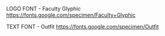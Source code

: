 LOGO FONT - Faculty Glyphic
https://fonts.google.com/specimen/Faculty+Glyphic

TEXT FONT - Outfit
https://fonts.google.com/specimen/Outfit
